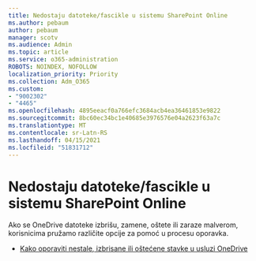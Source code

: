 ```yaml
---
title: Nedostaju datoteke/fascikle u sistemu SharePoint Online
ms.author: pebaum
author: pebaum
manager: scotv
ms.audience: Admin
ms.topic: article
ms.service: o365-administration
ROBOTS: NOINDEX, NOFOLLOW
localization_priority: Priority
ms.collection: Adm_O365
ms.custom:
- "9002302"
- "4465"
ms.openlocfilehash: 4895eeacf0a766efc3684acb4ea36461853e9822
ms.sourcegitcommit: 8bc60ec34bc1e40685e3976576e04a2623f63a7c
ms.translationtype: MT
ms.contentlocale: sr-Latn-RS
ms.lasthandoff: 04/15/2021
ms.locfileid: "51831712"
---
```

# <a name="missing-filesfolders-in-sharepoint-online"></a>Nedostaju datoteke/fascikle u sistemu SharePoint Online

Ako se OneDrive datoteke izbrišu, zamene, oštete ili zaraze malverom, korisnicima pružamo različite opcije za pomoć u procesu oporavka.

- [Kako oporaviti nestale, izbrisane ili oštećene stavke u usluzi OneDrive](https://go.microsoft.com/fwlink/?linkid=2125166)
